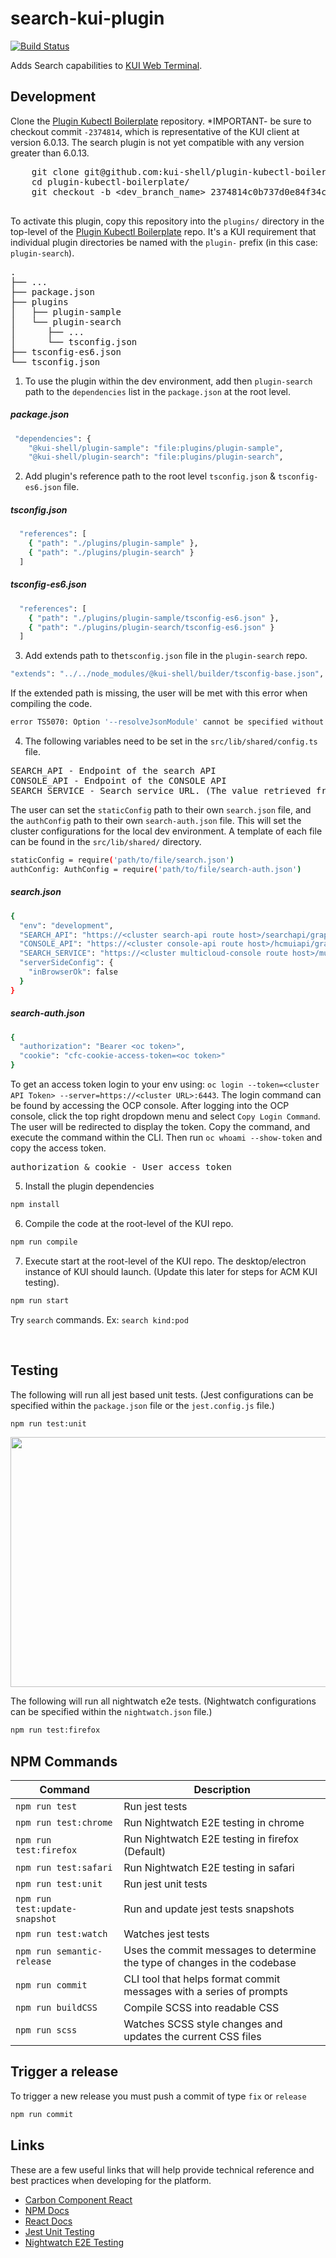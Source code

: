 # search-kui-plugin
[![Build Status](https://travis-ci.com/open-cluster-management/search-kui-plugin.svg?token=jzyyzQmWYBEu33MCMh9p&branch=master)](https://travis-ci.com/open-cluster-management/search-kui-plugin)

Adds Search capabilities to [KUI Web Terminal](https://github.com/open-cluster-management/kui-web-terminal).

## Development
Clone the [Plugin Kubectl Boilerplate](https://github.com/kui-shell/plugin-kubectl-boilerplate) repository.
  *IMPORTANT- be sure to checkout commit `-2374814`, which is representative of the KUI client at version 6.0.13.  The search plugin is not yet compatible with any version greater than 6.0.13.
  <pre>
    git clone git@github.com:kui-shell/plugin-kubectl-boilerplate.git
    cd plugin-kubectl-boilerplate/
    git checkout -b &lt;dev_branch_name&gt; 2374814c0b737d0e84f34c2005a7af5ea5f942d7
  </pre>

To activate this plugin, copy this repository into the `plugins/` directory in the top-level of the [Plugin Kubectl Boilerplate](https://github.com/kui-shell/plugin-kubectl-boilerplate) repo.  It's a KUI requirement that individual plugin directories be named with the `plugin-` prefix (in this case:  `plugin-search`).

<pre>
.
├── ...
├── package.json
├── plugins
│   ├── plugin-sample
│   └── plugin-search
│      ├── ...
│      └── tsconfig.json
├── tsconfig-es6.json
└── tsconfig.json
</pre>

1. To use the plugin within the dev environment, add then `plugin-search` path to the `dependencies` list in the `package.json` at the root level.

##### package.json

```bash
 "dependencies": {
    "@kui-shell/plugin-sample": "file:plugins/plugin-sample",
    "@kui-shell/plugin-search": "file:plugins/plugin-search",
```

2. Add plugin's reference path to the root level `tsconfig.json` & `tsconfig-es6.json` file.

##### tsconfig.json
```bash
  "references": [
    { "path": "./plugins/plugin-sample" },
    { "path": "./plugins/plugin-search" }
  ]
```

##### tsconfig-es6.json
```bash
  "references": [
    { "path": "./plugins/plugin-sample/tsconfig-es6.json" },
    { "path": "./plugins/plugin-search/tsconfig-es6.json" }
  ]
```

3. Add extends path to the`tsconfig.json` file in the `plugin-search` repo.

```bash
"extends": "../../node_modules/@kui-shell/builder/tsconfig-base.json",
```

If the extended path is missing, the user will be met with this error when compiling the code.

```bash
error TS5070: Option '--resolveJsonModule' cannot be specified without 'node' module resolution strategy.
```

4. The following variables need to be set in the `src/lib/shared/config.ts` file.

<pre>
SEARCH_API - Endpoint of the search API
CONSOLE_API - Endpoint of the CONSOLE API
SEARCH_SERVICE - Search service URL. (The value retrieved from this endpoint, is to ensure that the Search API is installed on the cluster)
</pre>

The user can set the `staticConfig` path to their own `search.json` file, and the `authConfig` path to their own `search-auth.json` file. This will set the cluster configurations for the local dev environment. A template of each file can be found in the `src/lib/shared/` directory.

```bash
staticConfig = require('path/to/file/search.json')
authConfig: AuthConfig = require('path/to/file/search-auth.json')
```
##### search.json
```bash
{
  "env": "development",
  "SEARCH_API": "https://<cluster search-api route host>/searchapi/graphql",
  "CONSOLE_API": "https://<cluster console-api route host>/hcmuiapi/graphql",
  "SEARCH_SERVICE": "https://<cluster multicloud-console route host>/multicloud/servicediscovery/search",
  "serverSideConfig": {
    "inBrowserOk": false
  }
}
```

##### search-auth.json
```bash
{
  "authorization": "Bearer <oc token>",
  "cookie": "cfc-cookie-access-token=<oc token>"
}
```

To get an access token login to your env using: `oc login --token=<cluster API Token> --server=https://<cluster URL>:6443`. The login command can be found by accessing the OCP console. After logging into the OCP console, click the top right dropdown menu and select `Copy Login Command`. The user will be redirected to display the token. Copy the command, and execute the command within the CLI. Then run `oc whoami --show-token` and copy the access token.

<pre>
authorization & cookie - User access token
</pre>

5. Install the plugin dependencies

```bash
npm install
```

6. Compile the code at the root-level of the KUI repo.

```bash
npm run compile
```

7. Execute start at the root-level of the KUI repo.  The desktop/electron instance of KUI should launch. (Update this later for steps for ACM KUI testing).

```bash
npm run start
```

Try `search` commands. Ex: `search kind:pod`

<br>
<a href="docs/readme/images/search-command.gif">
    <img alt="" src="docs/readme/images/search-command.gif"></img>
</a>

## Testing

The following will run all jest based unit tests. (Jest configurations can be specified within the `package.json` file or the `jest.config.js` file.)

```bash
npm run test:unit
```

<a href="docs/readme/images/search-command.gif">
    <img alt="" src="docs/readme/images/jest-testing.gif" width=890 height=400></img>
</a>

The following will run all nightwatch e2e tests. (Nightwatch configurations can be specified within the `nightwatch.json` file.)

```bash
npm run test:firefox
```

## NPM Commands

| Command                                | Description                                                                |
|----------------------------------------|----------------------------------------------------------------------------|
| `npm run test`                         | Run jest tests                                                             |
| `npm run test:chrome`                  | Run Nightwatch E2E testing in chrome                                       |
| `npm run test:firefox`                 | Run Nightwatch E2E testing in firefox (Default)                            |
| `npm run test:safari`                  | Run Nightwatch E2E testing in safari                                       |
| `npm run test:unit`                    | Run jest unit tests                                                        |
| `npm run test:update-snapshot`         | Run and update jest tests snapshots                                        |
| `npm run test:watch`                   | Watches jest tests                                                         |
| `npm run semantic-release`             | Uses the commit messages to determine the type of changes in the codebase  |
| `npm run commit`                       | CLI tool that helps format commit messages with a series of prompts        |
| `npm run buildCSS`                     | Compile SCSS into readable CSS                                             |
| `npm run scss`                         | Watches SCSS style changes and updates the current CSS files               |

## Trigger a release
To trigger a new release you must push a commit of type `fix` or `release`
```bash
npm run commit
```

## Links

These are a few useful links that will help provide technical reference and best practices when developing for the platform.

- [Carbon Component React](https://github.com/carbon-design-system/carbon-components-react)
- [NPM Docs](https://docs.npmjs.com)
- [React Docs](https://reactjs.org/docs/hello-world.html)
- [Jest Unit Testing](https://jestjs.io/docs/en/getting-started)
- [Nightwatch E2E Testing](https://nightwatchjs.org/guide)
